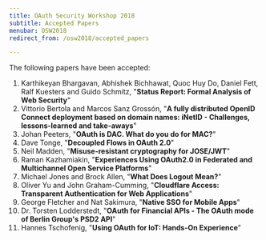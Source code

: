 ```yaml
---
title: OAuth Security Workshop 2018
subtitle: Accepted Papers
menubar: OSW2018
redirect_from: /osw2018/accepted_papers

---
```


The following papers have been accepted:
1. Karthikeyan Bhargavan, Abhishek Bichhawat, Quoc Huy Do, Daniel Fett, Ralf Kuesters and Guido Schmitz, "**Status Report: Formal Analysis of Web Security**"
1. Vittorio Bertola and Marcos Sanz Grossón, "**A fully distributed OpenID Connect deployment based on domain names: iNetID - Challenges, lessons-learned and take-aways**"
1. Johan Peeters, "**OAuth is DAC. What do you do for MAC?**"
1. Dave Tonge, "**Decoupled Flows in OAuth 2.0**"
1. Neil Madden, "**Misuse-resistant cryptography for JOSE/JWT**"
1. Raman Kazhamiakin, "**Experiences Using OAuth2.0 in Federated and Multichannel Open Service Platforms**"
1. Michael Jones and Brock Allen, "**What Does Logout Mean?**"
1. Oliver Yu and John Graham-Cumming, "**Cloudflare Access: Transparent Authentication for Web Applications**"
1. George Fletcher and Nat Sakimura, "**Native SSO for Mobile Apps**"
1. Dr. Torsten Lodderstedt, "**OAuth for Financial APIs - The OAuth mode of Berlin Group's PSD2 API**"
1. Hannes Tschofenig, "**Using OAuth for IoT: Hands-On Experience**"

